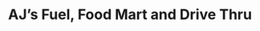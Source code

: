 ---
title: "AJ’s Fuel, Food Mart and Drive Thru"
url: /zanesville/ajs-fuel-food-mart-and-drive-thru/
shop: convenience
---